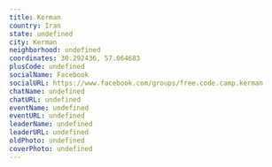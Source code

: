 ```yaml
---
title: Kerman
country: Iran
state: undefined
city: Kerman
neighborhood: undefined
coordinates: 30.292436, 57.064683
plusCode: undefined
socialName: Facebook
socialURL: https://www.facebook.com/groups/free.code.camp.kerman
chatName: undefined
chatURL: undefined
eventName: undefined
eventURL: undefined
leaderName: undefined
leaderURL: undefined
oldPhoto: undefined
coverPhoto: undefined
---
```

